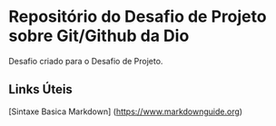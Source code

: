 # Repositório do Desafio de Projeto sobre Git/Github da Dio
Desafio criado para o Desafio de Projeto.

## Links Úteis
[Sintaxe Basica Markdown] (https://www.markdownguide.org)
